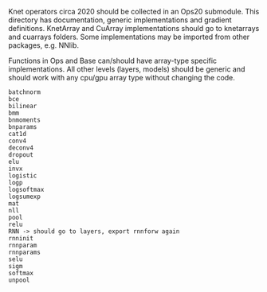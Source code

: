 Knet operators circa 2020 should be collected in an Ops20 submodule. This directory has
documentation, generic implementations and gradient definitions. KnetArray and CuArray
implementations should go to knetarrays and cuarrays folders. Some implementations may be
imported from other packages, e.g. NNlib.

Functions in Ops and Base can/should have array-type specific implementations. All other
levels (layers, models) should be generic and should work with any cpu/gpu array type
without changing the code.

    batchnorm
    bce
    bilinear
    bmm
    bnmoments
    bnparams
    cat1d
    conv4
    deconv4
    dropout
    elu
    invx
    logistic
    logp
    logsoftmax
    logsumexp
    mat
    nll
    pool
    relu
    RNN -> should go to layers, export rnnforw again
    rnninit
    rnnparam
    rnnparams
    selu
    sigm
    softmax
    unpool
